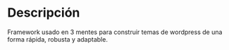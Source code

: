 # Descripción
Framework usado en 3 mentes para construir temas de wordpress de una forma rápida, robusta y adaptable.